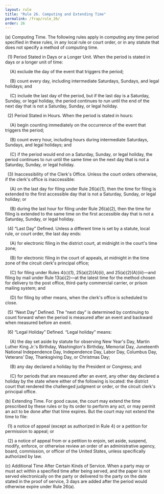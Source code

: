```yaml
---
layout: rule
title: "Rule 26. Computing and Extending Time"
permalink: /frap/rule_26/
order: 26
---
```


(a) Computing Time. The following rules apply in computing any time period specified in these rules, in any local rule or court order, or in any statute that does not specify a method of computing time.


&nbsp;&nbsp;(1) Period Stated in Days or a Longer Unit. When the period is stated in days or a longer unit of time:


&nbsp;&nbsp;&nbsp;&nbsp;(A) exclude the day of the event that triggers the period;


&nbsp;&nbsp;&nbsp;&nbsp;(B) count every day, including intermediate Saturdays, Sundays, and legal holidays; and


&nbsp;&nbsp;&nbsp;&nbsp;(C) include the last day of the period, but if the last day is a Saturday, Sunday, or legal holiday, the period continues to run until the end of the next day that is not a Saturday, Sunday, or legal holiday.


&nbsp;&nbsp;(2) Period Stated in Hours. When the period is stated in hours:


&nbsp;&nbsp;&nbsp;&nbsp;(A) begin counting immediately on the occurrence of the event that triggers the period;


&nbsp;&nbsp;&nbsp;&nbsp;(B) count every hour, including hours during intermediate Saturdays, Sundays, and legal holidays; and


&nbsp;&nbsp;&nbsp;&nbsp;(C) if the period would end on a Saturday, Sunday, or legal holiday, the period continues to run until the same time on the next day that is not a Saturday, Sunday, or legal holiday.


&nbsp;&nbsp;(3) Inaccessibility of the Clerk's Office. Unless the court orders otherwise, if the clerk's office is inaccessible:


&nbsp;&nbsp;&nbsp;&nbsp;(A) on the last day for filing under Rule 26(a)(1), then the time for filing is extended to the first accessible day that is not a Saturday, Sunday, or legal holiday; or


&nbsp;&nbsp;&nbsp;&nbsp;(B) during the last hour for filing under Rule 26(a)(2), then the time for filing is extended to the same time on the first accessible day that is not a Saturday, Sunday, or legal holiday.


&nbsp;&nbsp;(4) “Last Day” Defined. Unless a different time is set by a statute, local rule, or court order, the last day ends:


&nbsp;&nbsp;&nbsp;&nbsp;(A) for electronic filing in the district court, at midnight in the court's time zone;


&nbsp;&nbsp;&nbsp;&nbsp;(B) for electronic filing in the court of appeals, at midnight in the time zone of the circuit clerk's principal office;


&nbsp;&nbsp;&nbsp;&nbsp;(C) for filing under Rules 4(c)(1), 25(a)(2)(A)(ii), and 25(a)(2)(A)(iii)—and filing by mail under Rule 13(a)(2)—at the latest time for the method chosen for delivery to the post office, third-party commercial carrier, or prison mailing system; and


&nbsp;&nbsp;&nbsp;&nbsp;(D) for filing by other means, when the clerk's office is scheduled to close.


&nbsp;&nbsp;(5) “Next Day” Defined. The “next day” is determined by continuing to count forward when the period is measured after an event and backward when measured before an event.


&nbsp;&nbsp;(6) “Legal Holiday” Defined. “Legal holiday” means:


&nbsp;&nbsp;&nbsp;&nbsp;(A) the day set aside by statute for observing New Year's Day, Martin Luther King Jr.'s Birthday, Washington's Birthday, Memorial Day, Juneteenth National Independence Day, Independence Day, Labor Day, Columbus Day, Veterans’ Day, Thanksgiving Day, or Christmas Day;


&nbsp;&nbsp;&nbsp;&nbsp;(B) any day declared a holiday by the President or Congress; and


&nbsp;&nbsp;&nbsp;&nbsp;(C) for periods that are measured after an event, any other day declared a holiday by the state where either of the following is located: the district court that rendered the challenged judgment or order, or the circuit clerk's principal office.


(b) Extending Time. For good cause, the court may extend the time prescribed by these rules or by its order to perform any act, or may permit an act to be done after that time expires. But the court may not extend the time to file:


&nbsp;&nbsp;(1) a notice of appeal (except as authorized in Rule 4) or a petition for permission to appeal; or


&nbsp;&nbsp;(2) a notice of appeal from or a petition to enjoin, set aside, suspend, modify, enforce, or otherwise review an order of an administrative agency, board, commission, or officer of the United States, unless specifically authorized by law.


(c) Additional Time After Certain Kinds of Service. When a party may or must act within a specified time after being served, and the paper is not served electronically on the party or delivered to the party on the date stated in the proof of service, 3 days are added after the period would otherwise expire under Rule 26(a).